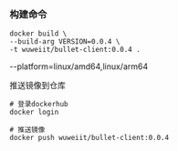 ### 构建命令


```
docker build \
--build-arg VERSION=0.0.4 \
-t wuweiit/bullet-client:0.0.4 .
```

--platform=linux/amd64,linux/arm64

推送镜像到仓库

```
# 登录dockerhub
docker login

# 推送镜像
docker push wuweiit/bullet-client:0.0.4
```
